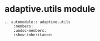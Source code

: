 # adaptive.utils module

```{eval-rst}
.. automodule:: adaptive.utils
    :members:
    :undoc-members:
    :show-inheritance:
```
